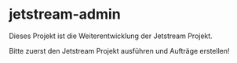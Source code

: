 # jetstream-admin
Dieses Projekt ist die Weiterentwicklung der Jetstream Projekt.

Bitte zuerst den Jetstream Projekt ausführen und Aufträge erstellen!
